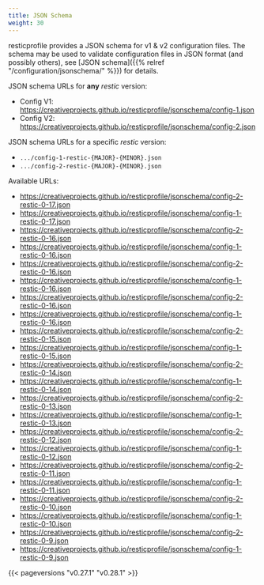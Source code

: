 ```yaml
---
title: JSON Schema
weight: 30
---
```

resticprofile provides a JSON schema for v1 & v2 configuration files. The schema may be
used to validate configuration files in JSON format (and possibly others), see
[JSON schema]({{% relref "/configuration/jsonschema/" %}}) for details.

JSON schema URLs for **any** *restic* version:

* Config V1: https://creativeprojects.github.io/resticprofile/jsonschema/config-1.json
* Config V2: https://creativeprojects.github.io/resticprofile/jsonschema/config-2.json

JSON schema URLs for a specific *restic* version:

* `.../config-1-restic-{MAJOR}-{MINOR}.json`
* `.../config-2-restic-{MAJOR}-{MINOR}.json`

Available URLs:

 * https://creativeprojects.github.io/resticprofile/jsonschema/config-2-restic-0-17.json
 * https://creativeprojects.github.io/resticprofile/jsonschema/config-1-restic-0-17.json
 * https://creativeprojects.github.io/resticprofile/jsonschema/config-2-restic-0-16.json
 * https://creativeprojects.github.io/resticprofile/jsonschema/config-1-restic-0-16.json
 * https://creativeprojects.github.io/resticprofile/jsonschema/config-2-restic-0-16.json
 * https://creativeprojects.github.io/resticprofile/jsonschema/config-1-restic-0-16.json
 * https://creativeprojects.github.io/resticprofile/jsonschema/config-2-restic-0-16.json
 * https://creativeprojects.github.io/resticprofile/jsonschema/config-1-restic-0-16.json
 * https://creativeprojects.github.io/resticprofile/jsonschema/config-2-restic-0-15.json
 * https://creativeprojects.github.io/resticprofile/jsonschema/config-1-restic-0-15.json
 * https://creativeprojects.github.io/resticprofile/jsonschema/config-2-restic-0-14.json
 * https://creativeprojects.github.io/resticprofile/jsonschema/config-1-restic-0-14.json
 * https://creativeprojects.github.io/resticprofile/jsonschema/config-2-restic-0-13.json
 * https://creativeprojects.github.io/resticprofile/jsonschema/config-1-restic-0-13.json
 * https://creativeprojects.github.io/resticprofile/jsonschema/config-2-restic-0-12.json
 * https://creativeprojects.github.io/resticprofile/jsonschema/config-1-restic-0-12.json
 * https://creativeprojects.github.io/resticprofile/jsonschema/config-2-restic-0-11.json
 * https://creativeprojects.github.io/resticprofile/jsonschema/config-1-restic-0-11.json
 * https://creativeprojects.github.io/resticprofile/jsonschema/config-2-restic-0-10.json
 * https://creativeprojects.github.io/resticprofile/jsonschema/config-1-restic-0-10.json
 * https://creativeprojects.github.io/resticprofile/jsonschema/config-2-restic-0-9.json
 * https://creativeprojects.github.io/resticprofile/jsonschema/config-1-restic-0-9.json



{{< pageversions "v0.27.1" "v0.28.1" >}}
